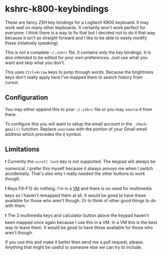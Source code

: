 kshrc-k800-keybindings
======================

These are fancy *ZSH* key bindings for a Logitech K800 keyboard. It may work well on many other keyboards. It certainly won't work perfect for everyone. I think there is a way to fix that but I decided not to do it that way because it isn't as straight forward and I like to be able to easily modify these (relatively speaking).


This is not a complete `~/.zshrc` file, it contains only the key bindings. It is also intended to be edited for your own preferences. Just use what you want and skip what you don't.

This uses `Ctrl+Arrow` keys to jump through words. Because the brightness keys don't really apply here I've mapped them to search history from cursor.


## Configuration ##

You may either append this to your `~/.zshrc` file or you may `source` it from there.

To configure this you will want to setup the email account in the `_check-gmail()` function. Replace `username` with the portion of your Gmail email address which precedes the `@` symbol. 


## Limitations ##

:heavy_exclamation_mark: Currently the `scroll lock` key is not supported. The keypad will always be numerical. I prefer this myself because it always annoys me when I switch accidentally. That's also why I really needed the other buttons to work though.

:heavy_exclamation_mark: Keys F9-F12 do nothing. I'm in a [VM](http://en.wikipedia.org/wiki/Virtual_machine "VM") and there is no need for multimedia keys so I haven't remapped them at all. It would be good to have these available for those who aren't though. Or to think of other good things to do with them.

:heavy_exclamation_mark: The 3 multimedia keys and calculator button above the keypad haven't been mapped once again because I use this in a VM. In a VM this is the best way to leave them. It would be good to have these available for those who aren't though.

If you use this and make it better then send me a pull request, please. Anything that might be useful to someone else we can try to include. 

